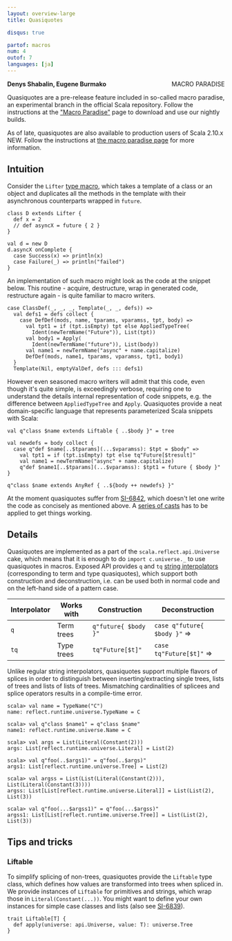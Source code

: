```yaml
---
layout: overview-large
title: Quasiquotes

disqus: true

partof: macros
num: 4
outof: 7
languages: [ja]
---
```

<a href="/overviews/macros/paradise.html"><span class="label important" style="float: right;">MACRO PARADISE</span></a>

**Denys Shabalin, Eugene Burmako**

Quasiquotes are a pre-release feature included in so-called macro paradise, an experimental branch in the official Scala repository. Follow the instructions at the ["Macro Paradise"](/overviews/macros/paradise.html) page to download and use our nightly builds.

As of late, quasiquotes are also available to production users of Scala 2.10.x <span class="label success">NEW</span>. Follow the instructions at <a href="/overviews/macros/paradise.html#macro_paradise_for_210x">the macro paradise page</a> for more information.

## Intuition

Consider the `Lifter` [type macro](/overviews/macros/typemacros.html), which takes a template of a class or an object and duplicates all the methods in the template with their asynchronous counterparts wrapped in `future`.

    class D extends Lifter {
      def x = 2
      // def asyncX = future { 2 }
    }

    val d = new D
    d.asyncX onComplete {
      case Success(x) => println(x)
      case Failure(_) => println("failed")
    }

An implementation of such macro might look as the code at the snippet below. This routine - acquire, destructure, wrap in generated code, restructure again - is quite familiar to macro writers.

    case ClassDef(_, _, _, Template(_, _, defs)) =>
      val defs1 = defs collect {
        case DefDef(mods, name, tparams, vparamss, tpt, body) =>
          val tpt1 = if (tpt.isEmpty) tpt else AppliedTypeTree(
            Ident(newTermName("Future")), List(tpt))
          val body1 = Apply(
            Ident(newTermName("future")), List(body))
          val name1 = newTermName("async" + name.capitalize)
          DefDef(mods, name1, tparams, vparamss, tpt1, body1)
      }
      Template(Nil, emptyValDef, defs ::: defs1)

However even seasoned macro writers will admit that this code, even though it's quite simple, is exceedingly verbose, requiring one to understand the details internal representation of code snippets, e.g. the difference between `AppliedTypeTree` and `Apply`. Quasiquotes provide a neat domain-specific language that represents parameterized Scala snippets with Scala:

    val q"class $name extends Liftable { ..$body }" = tree

    val newdefs = body collect {
      case q"def $name[..$tparams](...$vparamss): $tpt = $body" =>
        val tpt1 = if (tpt.isEmpty) tpt else tq"Future[$tresult]"
        val name1 = newTermName("async" + name.capitalize)
        q"def $name1[..$tparams](...$vparamss): $tpt1 = future { $body }"
    }

    q"class $name extends AnyRef { ..${body ++ newdefs} }"

At the moment quasiquotes suffer from [SI-6842](https://issues.scala-lang.org/browse/SI-6842), which doesn't let one write the code as concisely as mentioned above. A [series of casts](https://gist.github.com/7ab617d054f28d68901b) has to be applied to get things working.

## Details

Quasiquotes are implemented as a part of the `scala.reflect.api.Universe` cake, which means that it is enough to do `import c.universe._` to use quasiquotes in macros. Exposed API provides `q` and `tq` [string interpolators](/overviews/core/string-interpolation.html) (corresponding to term and type quasiquotes), which support both construction and deconstruction, i.e. can be used both in normal code and on the left-hand side of a pattern case.

| Interpolator | Works with | Construction         | Deconstruction                |
|--------------|------------|----------------------|-------------------------------|
| `q`          | Term trees | `q"future{ $body }"` | `case q"future{ $body }"` =>  |
| `tq`         | Type trees | `tq"Future[$t]"`     | `case tq"Future[$t]"` =>      |

Unlike regular string interpolators, quasiquotes support multiple flavors of splices in order to distinguish between inserting/extracting single trees, lists of trees and lists of lists of trees. Mismatching cardinalities of splicees and splice operators results in a compile-time error.

    scala> val name = TypeName("C")
    name: reflect.runtime.universe.TypeName = C

    scala> val q"class $name1" = q"class $name"
    name1: reflect.runtime.universe.Name = C

    scala> val args = List(Literal(Constant(2)))
    args: List[reflect.runtime.universe.Literal] = List(2)

    scala> val q"foo(..$args1)" = q"foo(..$args)"
    args1: List[reflect.runtime.universe.Tree] = List(2)

    scala> val argss = List(List(Literal(Constant(2))), List(Literal(Constant(3))))
    argss: List[List[reflect.runtime.universe.Literal]] = List(List(2), List(3))

    scala> val q"foo(...$argss1)" = q"foo(...$argss)"
    argss1: List[List[reflect.runtime.universe.Tree]] = List(List(2), List(3))

## Tips and tricks

### Liftable

To simplify splicing of non-trees, quasiquotes provide the `Liftable` type class, which defines how values are transformed into trees when spliced in. We provide instances of `Liftable` for primitives and strings, which wrap those in `Literal(Constant(...))`. You might want to define your own instances for simple case classes and lists (also see [SI-6839](https://issues.scala-lang.org/browse/SI-6839)).

    trait Liftable[T] {
      def apply(universe: api.Universe, value: T): universe.Tree
    }
